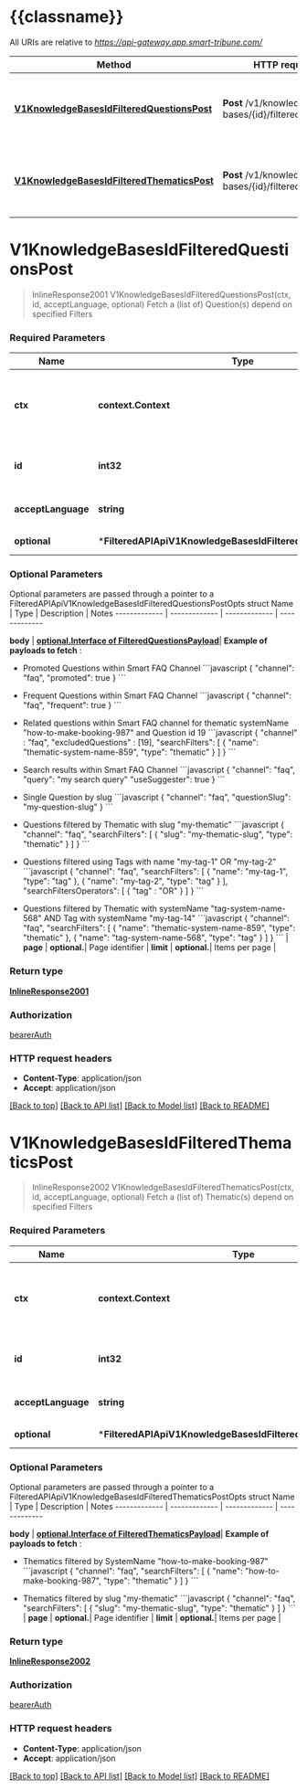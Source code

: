 # {{classname}}

All URIs are relative to *https://api-gateway.app.smart-tribune.com/*

Method | HTTP request | Description
------------- | ------------- | -------------
[**V1KnowledgeBasesIdFilteredQuestionsPost**](FilteredAPIApi.md#V1KnowledgeBasesIdFilteredQuestionsPost) | **Post** /v1/knowledge-bases/{id}/filtered/questions | Fetch a (list of) Question(s) depend on specified Filters
[**V1KnowledgeBasesIdFilteredThematicsPost**](FilteredAPIApi.md#V1KnowledgeBasesIdFilteredThematicsPost) | **Post** /v1/knowledge-bases/{id}/filtered/thematics | Fetch a (list of) Thematic(s) depend on specified Filters

# **V1KnowledgeBasesIdFilteredQuestionsPost**
> InlineResponse2001 V1KnowledgeBasesIdFilteredQuestionsPost(ctx, id, acceptLanguage, optional)
Fetch a (list of) Question(s) depend on specified Filters

### Required Parameters

Name | Type | Description  | Notes
------------- | ------------- | ------------- | -------------
 **ctx** | **context.Context** | context for authentication, logging, cancellation, deadlines, tracing, etc.
  **id** | **int32**| The knowledgebase Id that needs to be fetched. | 
  **acceptLanguage** | **string**| Language locale to filter api results | 
 **optional** | ***FilteredAPIApiV1KnowledgeBasesIdFilteredQuestionsPostOpts** | optional parameters | nil if no parameters

### Optional Parameters
Optional parameters are passed through a pointer to a FilteredAPIApiV1KnowledgeBasesIdFilteredQuestionsPostOpts struct
Name | Type | Description  | Notes
------------- | ------------- | ------------- | -------------


 **body** | [**optional.Interface of FilteredQuestionsPayload**](FilteredQuestionsPayload.md)| **Example of payloads to fetch** :

 * Promoted Questions within Smart FAQ Channel
     &#x60;&#x60;&#x60;javascript
      {
        &quot;channel&quot;: &quot;faq&quot;,
        &quot;promoted&quot;: true
      }
     &#x60;&#x60;&#x60;

 * Frequent Questions within Smart FAQ Channel
     &#x60;&#x60;&#x60;javascript
     {
       &quot;channel&quot;: &quot;faq&quot;,
       &quot;frequent&quot;: true
     }
     &#x60;&#x60;&#x60;

 * Related questions within Smart FAQ channel for thematic systemName &quot;how-to-make-booking-987&quot; and Question id 19
     &#x60;&#x60;&#x60;javascript
     {
       &quot;channel&quot; : &quot;faq&quot;,
       &quot;excludedQuestions&quot; : [19],
       &quot;searchFilters&quot;: [
           {
               &quot;name&quot;: &quot;thematic-system-name-859&quot;,
               &quot;type&quot;: &quot;thematic&quot;
           }
       ]
     }
     &#x60;&#x60;&#x60;

 * Search results within Smart FAQ Channel
     &#x60;&#x60;&#x60;javascript
     {
       &quot;channel&quot;: &quot;faq&quot;,
       &quot;query&quot;: &quot;my search query&quot;
       &quot;useSuggester&quot;: true
     }
     &#x60;&#x60;&#x60;

 * Single Question by slug
     &#x60;&#x60;&#x60;javascript
     {
       &quot;channel&quot;: &quot;faq&quot;,
       &quot;questionSlug&quot;: &quot;my-question-slug&quot;
     }
     &#x60;&#x60;&#x60;

 * Questions filtered by Thematic with slug &quot;my-thematic&quot;
     &#x60;&#x60;&#x60;javascript
     {
       &quot;channel&quot;: &quot;faq&quot;,
       &quot;searchFilters&quot;: [
           {
               &quot;slug&quot;: &quot;my-thematic-slug&quot;,
               &quot;type&quot;: &quot;thematic&quot;
           }
       ]
     }
     &#x60;&#x60;&#x60;
  * Questions filtered using Tags with name &quot;my-tag-1&quot; OR &quot;my-tag-2&quot;
     &#x60;&#x60;&#x60;javascript
     {
       &quot;channel&quot;: &quot;faq&quot;,
       &quot;searchFilters&quot;: [
           {
               &quot;name&quot;: &quot;my-tag-1&quot;,
               &quot;type&quot;: &quot;tag&quot;
           },
           {
               &quot;name&quot;: &quot;my-tag-2&quot;,
               &quot;type&quot;: &quot;tag&quot;
           }
       ],
       &quot;searchFiltersOperators&quot;: [
          { &quot;tag&quot; : &quot;OR&quot; }
        ]
     }
     &#x60;&#x60;&#x60;
 * Questions filtered by Thematic with systemName &quot;tag-system-name-568&quot; AND Tag with systemName &quot;my-tag-14&quot;
     &#x60;&#x60;&#x60;javascript
     {
       &quot;channel&quot;: &quot;faq&quot;,
       &quot;searchFilters&quot;: [
           {
               &quot;name&quot;: &quot;thematic-system-name-859&quot;,
               &quot;type&quot;: &quot;thematic&quot;
           },
           {
               &quot;name&quot;: &quot;tag-system-name-568&quot;,
               &quot;type&quot;: &quot;tag&quot;
           }
       ]
     }
     &#x60;&#x60;&#x60;
 | 
 **page** | **optional.**| Page identifier | 
 **limit** | **optional.**| Items per page | 

### Return type

[**InlineResponse2001**](inline_response_200_1.md)

### Authorization

[bearerAuth](../README.md#bearerAuth)

### HTTP request headers

 - **Content-Type**: application/json
 - **Accept**: application/json

[[Back to top]](#) [[Back to API list]](../README.md#documentation-for-api-endpoints) [[Back to Model list]](../README.md#documentation-for-models) [[Back to README]](../README.md)

# **V1KnowledgeBasesIdFilteredThematicsPost**
> InlineResponse2002 V1KnowledgeBasesIdFilteredThematicsPost(ctx, id, acceptLanguage, optional)
Fetch a (list of) Thematic(s) depend on specified Filters

### Required Parameters

Name | Type | Description  | Notes
------------- | ------------- | ------------- | -------------
 **ctx** | **context.Context** | context for authentication, logging, cancellation, deadlines, tracing, etc.
  **id** | **int32**| The knowledgebase Id that needs to be fetched. | 
  **acceptLanguage** | **string**| Language locale to filter api results | 
 **optional** | ***FilteredAPIApiV1KnowledgeBasesIdFilteredThematicsPostOpts** | optional parameters | nil if no parameters

### Optional Parameters
Optional parameters are passed through a pointer to a FilteredAPIApiV1KnowledgeBasesIdFilteredThematicsPostOpts struct
Name | Type | Description  | Notes
------------- | ------------- | ------------- | -------------


 **body** | [**optional.Interface of FilteredThematicsPayload**](FilteredThematicsPayload.md)| **Example of payloads to fetch** :

  * Thematics filtered by SystemName &quot;how-to-make-booking-987&quot;
     &#x60;&#x60;&#x60;javascript
     {
       &quot;channel&quot;: &quot;faq&quot;,
       &quot;searchFilters&quot;: [
           {
               &quot;name&quot;: &quot;how-to-make-booking-987&quot;,
               &quot;type&quot;: &quot;thematic&quot;
           }
       ]
     }
      &#x60;&#x60;&#x60;

  * Thematics filtered by slug &quot;my-thematic&quot;
     &#x60;&#x60;&#x60;javascript
     {
       &quot;channel&quot;: &quot;faq&quot;,
       &quot;searchFilters&quot;: [
           {
               &quot;slug&quot;: &quot;my-thematic-slug&quot;,
               &quot;type&quot;: &quot;thematic&quot;
           }
       ]
     }
      &#x60;&#x60;&#x60;
 | 
 **page** | **optional.**| Page identifier | 
 **limit** | **optional.**| Items per page | 

### Return type

[**InlineResponse2002**](inline_response_200_2.md)

### Authorization

[bearerAuth](../README.md#bearerAuth)

### HTTP request headers

 - **Content-Type**: application/json
 - **Accept**: application/json

[[Back to top]](#) [[Back to API list]](../README.md#documentation-for-api-endpoints) [[Back to Model list]](../README.md#documentation-for-models) [[Back to README]](../README.md)

